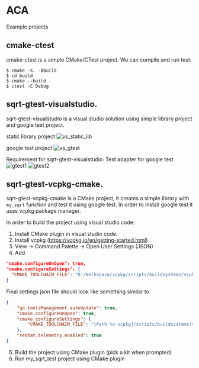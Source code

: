 # ACA
Example projects

## cmake-ctest
cmake-ctest is a simple CMake/CTest project.
We can compile and run test:
```
$ cmake -S. -Bbuild
$ cd build
$ cmake --build .
$ ctest -C Debug
```

## sqrt-gtest-visualstudio.
sqrt-gtest-visualstudio is a visual studio solution using simple library project and google test project.

static library project
![vs_static_lib](https://user-images.githubusercontent.com/4984553/210807895-225b4470-f878-47ce-a385-6fdbc25f565c.jpg)

google test project
![vs_gtest](https://user-images.githubusercontent.com/4984553/210807233-4df67273-d328-45db-b6b2-304eb2fa3b6b.jpg)

Requirement for sqrt-gtest-visualstudio: Test adapter for google test
![gtest1](https://user-images.githubusercontent.com/4984553/210808406-b0a4aa59-d83a-444a-bff6-50c97ccdbe2c.jpg)
![gtest2](https://user-images.githubusercontent.com/4984553/210808423-07f14cd9-e597-4136-aa16-e2e6f0851db9.jpg)

## sqrt-gtest-vcpkg-cmake.
sqrt-gtest-vcpkg-cmake is a CMake project, it creates a simple library with `my_sqrt` function and test it using google test. In order to install google test it uses vcpkg package manager.

In order to build the project using visual studio code:
1. Install CMake plugin in visual studio code.
2. Install vcpkg (https://vcpkg.io/en/getting-started.html)
3. View -> Command Palette -> Open User Settings (JSON)
4. Add
```JSON
"cmake.configureOnOpen": true,
"cmake.configureSettings": {
  "CMAKE_TOOLCHAIN_FILE": "D:/Workspace/vcpkg/scripts/buildsystems/vcpkg.cmake"
}
```
Final settings json file should look like something similar to 
```JSON
{
    "go.toolsManagement.autoUpdate": true,
    "cmake.configureOnOpen": true,
    "cmake.configureSettings": {
        "CMAKE_TOOLCHAIN_FILE": "[Path to vcpkg]/scripts/buildsystems/vcpkg.cmake"
    },
    "redhat.telemetry.enabled": true
}
```
5. Build the project using CMake plugin (pick a kit when prompted)
6. Run my_sqrt_test project using CMake plugin
